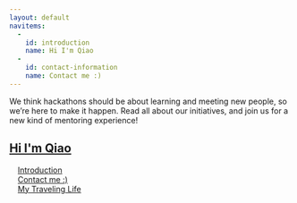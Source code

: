 ```yaml
---
layout: default
navitems:
  -
    id: introduction
    name: Hi I'm Qiao
  -
    id: contact-information
    name: Contact me :)
---
```


We think hackathons should be about learning and meeting new people, so we’re here to make it happen. Read all about our initiatives, and join us for a new kind of mentoring experience!


## [Hi I'm Qiao](qiao)


<div style="padding: 0px 15px" markdown="1">
<div class="row">
  <div class="col-sm-6">
    <a href="introduction" class="button">Introduction</a>
  </div>

  <div class="col-sm-6">
    <a href="contact" class="button">Contact me :)</a>
  </div>

  <div class="col-sm-6">
    <a href="map" class="button">My Traveling Life</a>
  </div>
</div>
</div>
